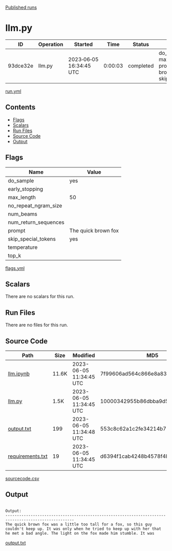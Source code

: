 [Published runs](../README.md)

# llm.py

| ID                   | Operation           | Started                  | Time                | Status           | Label                |
| --                   | ---------           | ---------                | ----                | ------           | -----                |
| 93dce32e | llm.py | 2023&#8209;06&#8209;05 16:34:45 UTC | 0:00:03 | completed | do_sample=yes max_length=50 prompt='The quick brown fox' skip_special_tokens=yes |

[run.yml](run.yml)

## Contents

- [Flags](#flags)
- [Scalars](#scalars)
- [Run Files](#run-files)
- [Source Code](#source-code)
- [Output](#output)

## Flags

| Name | Value |
| ---- | ----- |
| do_sample | yes |
| early_stopping |  |
| max_length | 50 |
| no_repeat_ngram_size |  |
| num_beams |  |
| num_return_sequences |  |
| prompt | The quick brown fox |
| skip_special_tokens | yes |
| temperature |  |
| top_k |  |

[flags.yml](flags.yml)
## Scalars

There are no scalars for this run.
## Run Files

There are no files for this run.
## Source Code

| Path | Size | Modified | MD5 |
| ---- | ---- | -------- | --- |
| [llm.ipynb](sourcecode/llm.ipynb) | 11.6K | 2023-06-05 11:34:45 UTC | 7f99606ad564c866e8a83d0e137df793 |
| [llm.py](sourcecode/llm.py) | 1.5K | 2023-06-05 11:34:45 UTC | 10000342955b86dbba9d570447c40197 |
| [output.txt](sourcecode/output.txt) | 199 | 2023-06-05 11:34:48 UTC | 553c8c62a1c2fe34214b729624ea9030 |
| [requirements.txt](sourcecode/requirements.txt) | 19 | 2023-06-05 11:34:45 UTC | d6394f1cab4248b4578f4b03a5b68877 |

[sourcecode.csv](sourcecode.csv)
## Output

```

Output:
----------------------------------------------------------------------------------------------------
The quick brown fox was a little too tall for a fox, so this guy couldn't keep up. It was only when he tried to keep up with her that he met a bad angle. The light on the fox made him stumble. It was
```

[output.txt](output.txt)

